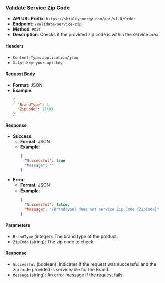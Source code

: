 ### Validate Service Zip Code

- **API URL Prefix**: `https://shipleyenergy.com/api/v1.0/Order`
- **Endpoint**: `/validate-service-zip`
- **Method**: `POST`
- **Description**: Checks if the provided zip code is within the service area.

#### Headers
- `Content-Type`: `application/json`
- `X-Api-Key`: `your-api-key`

#### Request Body
- **Format**: JSON
- **Example**:
    ```json
    {
      "BrandType": 4,
      "ZipCode": 17403
    }
    ```

#### Response
- **Success**:
  - **Format**: JSON
  - **Example**:
    ```json
    {
      "Successful": true
      "Message": ""
    }
    ```
- **Error**:
  - **Format**: JSON
  - **Example**:
    ```json
    {
      "Successful": false,
      "Message": "{BrandType} does not service Zip Code {ZipCode}"
    }
    ```

#### Parameters
- `BrandType` (integer): The brand type of the product.
- `ZipCode` (string): The zip code to check.

#### Response
- `Successful` (boolean): Indicates if the request was successful and the zip code provided is serviceable for the Brand.
- `Message` (string): An error message if the request fails.